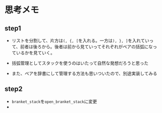 # 思考メモ

## step1
- リストを分割して、片方は`(, {, [`を入れる。一方は`), }, ]`を入れていって、前者は後ろから。後者は前から見ていってそれぞれがペアの括弧になっているかを見ていく。
- 括弧管理としてスタックを使うのはいたって自然な発想だろうと思った

- また、ペアを辞書にして管理する方法も思いついたので、別途実装してみる

## step2
- `branket_stack`を`open_branket_stack`に変更
- 
